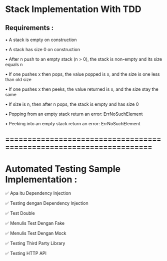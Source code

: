 Stack Implementation With TDD
===

Requirements :
-
• A stack is empty on construction

• A stack has size 0 on construction

• After n push to an empty stack (n > 0), the stack is non-empty and its size equals n

• If one pushes x then pops, the value popped is x, and the size is one less than old size

• If one pushes x then peeks, the value returned is x, and the size stay the same

• If size is n, then after n pops, the stack is empty and has size 0

• Popping from an empty stack  return an error: ErrNoSuchElement

• Peeking into an empty stack  return an error: ErrNoSuchElement


====================================================================
-

Automated Testing Sample Implementation :
=

✅ Apa itu Dependency Injection

✅ Testing dengan Dependency Injection

✅ Test Double

✅ Menulis Test Dengan Fake

✅ Menulis Test Dengan Mock

✅ Testing Third Party Library

✅ Testing HTTP API
